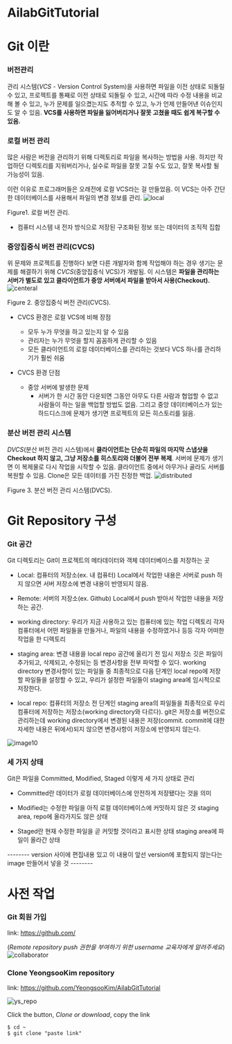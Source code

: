 # AilabGitTutorial

# Git 이란

### 버전관리

관리 시스템(*VCS* - Version Control System)을 사용하면 파일을 이전 상태로 되돌릴 수 있고, 프로젝트를 통째로 이전 상태로 되돌릴 수 있고, 시간에 따라 수정 내용을 비교해 볼 수 있고, 누가 문제를 일으켰는지도 추적할 수 있고, 누가 언제 만들어낸 이슈인지도 알 수 있음. **VCS를 사용하면 파일을 잃어버리거나 잘못 고쳤을 때도 쉽게 복구할 수 있음.**

### 로컬 버전 관리

많은 사람은 버전을 관리하기 위해 디렉토리로 파일을 복사하는 방법을 사용. 하지만 작업하던 디렉토리를 지워버리거나, 실수로 파일을 잘못 고칠 수도 있고, 잘못 복사할 될 가능성이 있음.

이런 이유로 프로그래머들은 오래전에 로컬 VCS라는 걸 만들었음. 이 VCS는 아주 간단한 데이터베이스를 사용해서 파일의 변경 정보를 관리.
![local](https://user-images.githubusercontent.com/51704629/76032702-ce9a7080-5f7d-11ea-93fe-fe8ac4053b7b.png)

Figure1. 로컬 버전 관리.
- 컴퓨터 시스템 내 전자 방식으로 저장된 구조화된 정보 또는 데이터의 조직적 집합

### 중앙집중식 버전 관리(CVCS)

 위 문제와 프로젝트를 진행하다 보면 다른 개발자와 함께 작업해야 하는 경우 생기는 문제를 해결하기 위해 *CVCS*(중앙집중식 VCS)가 개발됨. 이 시스템은 **파일을 관리하는 서버가 별도로 있고 클라이언트가 중앙 서버에서 파일을 받아서 사용(Checkout).**
![centeral](https://user-images.githubusercontent.com/51704629/76033107-c68f0080-5f7e-11ea-87b0-050567ba89d9.png)

Figure 2. 중앙집중식 버전 관리(CVCS).

* CVCS 환경은 로컬 VCS에 비해 장점
  * 모두 누가 무엇을 하고 있는지 알 수 있음
  * 관리자는 누가 무엇을 할지 꼼꼼하게 관리할 수 있음
  * 모든 클라이언트의 로컬 데이터베이스를 관리하는 것보다 VCS 하나를 관리하기가 훨씬 쉬움

* CVCS 환경 단점
  * 중앙 서버에 발생한 문제
    * 서버가 한 시간 동안 다운되면 그동안 아무도 다른 사람과 협업할 수 없고 사람들이 하는 일을 백업할 방법도 없음. 그리고 중앙 데이터베이스가 있는 하드디스크에 문제가 생기면 프로젝트의 모든 히스토리를 잃음.

### 분산 버전 관리 시스템
*DVCS*(분산 버전 관리 시스템)에서 **클라이언트는 단순히 파일의 마지막 스냅샷을 Checkout 하지 않고, 그냥 저장소를 히스토리와 더불어 전부 복제**. 서버에 문제가 생기면 이 복제물로 다시 작업을 시작할 수 있음. 클라이언트 중에서 아무거나 골라도 서버를 복원할 수 있음. Clone은 모든 데이터를 가진 진정한 백업.
![distributed](https://user-images.githubusercontent.com/51704629/76033716-3baf0580-5f80-11ea-9d9d-8329a9207051.png)

Figure 3. 분산 버전 관리 시스템(DVCS).

# Git Repository 구성

### Git 공간

Git 디렉토리는 Git이 프로젝트의 메타데이터와 객체 데이터베이스를 저장하는 곳

* Local: 컴퓨터의 저장소(ex. 내 컴퓨터)
 Local에서 작업한 내용은 서버로 push 하지 않으면 서버 저장소에 변경 내용이 반영되지 않음.

* Remote: 서버의 저장소(ex. Github)
 Local에서 push 받아서 작업한 내용을 저장하는 공간.

* working directory: 우리가 지금 사용하고 있는 컴퓨터에 있는 작업 디렉토리
 각자 컴퓨터에서 어떤 파일들을 만들거나, 파일의 내용을 수정하였거나 등등 각자 어떠한 작업을 한 디렉토리

* staging area: 변경 내용을 local repo 공간에 올리기 전 임시 저장소
 깃은 파일이 추가되고, 삭제되고, 수정되는 등 변경사항을 전부 파악할 수 있다. working directory 변경사항이 있는 파일들 중 최종적으로 다음 단계인 local repo에 저장할 파일들을 설정할 수 있고, 우리가 설정한 파일들이 staging area에 임시적으로 저장한다.

* local repo: 컴퓨터의 저장소
 전 단계인 staging area의 파일들을 최종적으로 우리 컴퓨터에 저장하는 저장소(working directory와 다르다). git은 저장소를 버전으로 관리하는데 working directory에서 변경된 내용은 저장(commit. commit에 대한 자세한 내용은 뒤에서)되지 않으면 변경사항이 저장소에 반영되지 않는다.
 
![image10](https://user-images.githubusercontent.com/51704629/76034501-73b74800-5f82-11ea-902c-3a25491be604.png)

### 세 가지 상태

Git은 파일을 Committed, Modified, Staged 이렇게 세 가지 상태로 관리
* Committed란 데이터가 로컬 데이터베이스에 안전하게 저장됐다는 것을 의미
 
* Modified는 수정한 파일을 아직 로컬 데이터베이스에 커밋하지 않은 것
 staging area, repo에 올라가지도 않은 상태
 
* Staged란 현재 수정한 파일을 곧 커밋할 것이라고 표시한 상태
 staging area에 파일이 올라간 상태

-------- version 사이에 편집내용 있고 이 내용이 앞선 version에 포함되지 않는다는 image 만들어서 넣을 것 --------


# 사전 작업

### Git 회원 가입
link: https://github.com/

(_Remote repository push 권한을 부여하기 위한 username 교육자에게 알려주세요_)
![collaborator](https://user-images.githubusercontent.com/51704629/76037503-92214180-5f8a-11ea-9631-ae514f0e3167.png)

### Clone YeongsooKim repository
link: https://github.com/YeongsooKim/AilabGitTutorial

![ys_repo](https://user-images.githubusercontent.com/51704629/76038092-145e3580-5f8c-11ea-8cf4-ead12586a17b.png)

Click the button, *Clone or download*, copy the link

```
$ cd ~
$ git clone "paste link"
```
